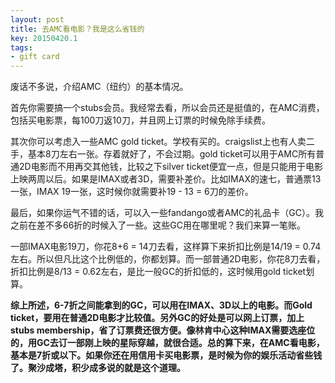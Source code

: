 ```yaml
---
layout: post
title: 去AMC看电影？我是这么省钱的
key: 20150420.1
tags:
- gift card
---
```


废话不多说，介绍AMC（纽约）的基本情况。

首先你需要搞一个stubs会员。我经常去看，所以会员还是挺值的，在AMC消费，包括买电影票，每100刀返10刀，并且网上订票的时候免除手续费。

其次你可以考虑入一些AMC gold ticket。学校有买的。craigslist上也有人卖二手，基本8刀左右一张。存着就好了，不会过期。gold ticket可以用于AMC所有普通2D电影而不用再交其他钱，比较之下silver ticket便宜一点，但是只能用于电影上映两周以后。如果是IMAX或者3D，需要补差价。比如IMAX的速七，普通票13一张，IMAX 19一张，这时候你就需要补19 - 13 = 6刀的差价。

最后，如果你运气不错的话，可以入一些fandango或者AMC的礼品卡（GC）。我之前在差不多66折的时候入了一些。这些GC用在哪里呢？我们来算一笔账。

一部IMAX电影19刀，你花8+6 = 14刀去看，这样算下来折扣比例是14/19 = 0.74左右。所以但凡比这个比例低的，你都划算。而一部普通2D电影，你花8刀去看，折扣比例是8/13 = 0.62左右，是比一般GC的折扣低的，这时候用gold ticket划算。


**综上所述，6-7折之间能拿到的GC，可以用在IMAX、3D以上的电影。而Gold ticket，要用在普通2D电影才比较值。另外GC的好处是可以网上订票，加上stubs membership，省了订票费还很方便。像林肯中心这种IMAX需要选座位的，用GC去订一部刚上映的星际穿越，就很合适。总的算下来，在AMC看电影，基本是7折或以下。如果你还在用信用卡买电影票，是时候为你的娱乐活动省些钱了。聚沙成塔，积少成多说的就是这个道理。**